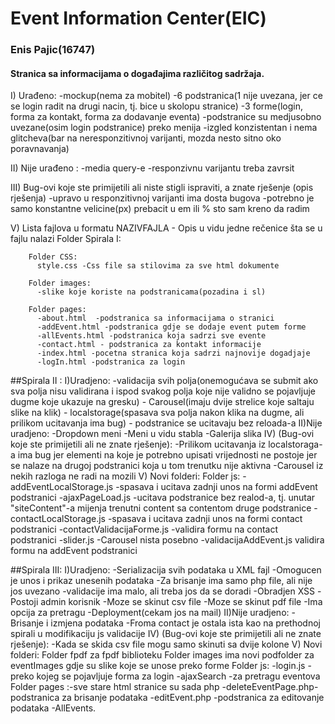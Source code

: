 # Event Information Center(EIC)
### Enis Pajic(16747)
#### Stranica sa informacijama o događajima različitog sadržaja.

I) Urađeno:
     -mockup(nema za mobitel)
     -6 podstranica(1 nije uvezana, jer ce se login radit na drugi nacin, tj. bice u skolopu stranice)
     -3 forme(login, forma za kontakt, forma za dodavanje eventa)
     -podstranice su medjusobno uvezane(osim login podstranice) preko menija
     -izgled konzistentan i nema glitcheva(bar na neresponzitivnoj varijanti, mozda nesto sitno oko poravnavanja)
     
II) Nije urađeno :
     -media query-e 
     -responzivnu varijantu treba zavrsit
     
III)  Bug-ovi koje ste primijetili ali niste stigli ispraviti, a znate rješenje (opis rješenja)
     -upravo u responzitivnoj varijanti ima dosta bugova
     -potrebno je samo konstantne velicine(px) prebacit u em ili % sto sam kreno da radim 
     
V)   Lista fajlova u formatu NAZIVFAJLA - Opis u vidu jedne rečenice šta se u fajlu nalazi
     Folder Spirala I:
     
        Folder CSS:
          style.css -Css file sa stilovima za sve html dokumente
        
        Folder images:
          -slike koje koriste na podstranicama(pozadina i sl)
          
        Folder pages: 
          -about.html  -podstranica sa informacijama o stranici
          -addEvent.html -podstranica gdje se dodaje event putem forme
          -allEvents.html -podstranica koja sadrzi sve evente
          -contact.html - podstranica za kontakt informacije
          -index.html -pocetna stranica koja sadrzi najnovije dogadjaje
          -logIn.html -podstranica za login
          
          
          
          
          
##Spirala II :
     I)Uradjeno:
          -validacija svih polja(onemogućava se submit ako sva polja nisu validirana i ispod svakog polja koje nije validno se 
                                 pojavljuje dugme koje ukazuje na gresku)
          - Carousel(imaju dvije strelice koje saltaju slike na klik)
          - localstorage(spasava sva polja nakon klika na dugme, ali prilikom ucitavanja ima bug)
          - podstranice se ucitavaju bez reloada-a
     II)Nije uradjeno:
          -Dropdown meni 
          -Meni u vidu stabla 
          -Galerija slika
     IV) (Bug-ovi koje ste primijetili ali ne znate rješenje):
          -Prilikom ucitavanja iz localstoraga-a ima bug jer elementi na koje je potrebno upisati vrijednosti ne postoje jer se nalaze 
           na drugoj podstranici koja u tom trenutku nije aktivna
          -Carousel iz nekih razloga ne radi na mozili 
     V) Novi folderi:
          Folder js: 
               -addEventLocalStorage.js -spasava i ucitava zadnji unos na formi addEvent podstranici
               -ajaxPageLoad.js -ucitava podstranice bez realod-a, tj. unutar "siteContent"-a mijenja trenutni content sa contentom 
                                 druge podstranice
               -contactLocalStorage.js -spasava i ucitava zadnji unos na formi contact podstranici
               -contactValidacijaForme.js -validira formu na contact podstranici
               -slider.js -Carousel nista posebno
               -validacijaAddEvent.js validira formu na addEvent podstranici


     
##Spirala III:
         I)Uradjeno:
          -Serializacija svih podataka u XML fajl
          -Omogucen je unos i prikaz unesenih podataka
          -Za brisanje ima samo php file, ali nije jos uvezano
          -validacije ima malo, ali treba jos da se doradi
          -Obradjen XSS
          -Postoji admin korisnik
          -Moze se skinut csv file
          -Moze se skinut pdf file
          -Ima opcija za pretragu 
          -Deployment(cekam jos na mail)
     II)Nije uradjeno:
          -Brisanje i izmjena podataka
          -Froma contact je ostala ista kao na prethodnoj spirali u modifikaciju js validacije
     IV) (Bug-ovi koje ste primijetili ali ne znate rješenje):
          -Kada se skida csv file mogu samo skinuti sa dvije kolone
     V) Novi folderi:
          Folder fpdf za fpdf biblioteku
          Folder images ima novi podfolder za eventImages gdje su slike koje se unose preko forme
          Folder js: -login.js -preko kojeg se pojavljuje forma za login
                     -ajaxSearch -za pretragu eventova
          Folder pages :-sve stare html stranice su sada php
                        -deleteEventPage.php-podstranica za brisanje podataka
                        -editEvent.php -podstranica za editovanje podataka
                        -AllEvents.
          


     
